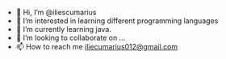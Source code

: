 - 👋 Hi, I’m @iliescumarius
- 👀 I’m interested in  learning different programming languages
- 🌱 I’m currently learning  java.
- 💞️ I’m looking to collaborate on ...
- 📫 How to reach me iliecumarius012@gmail.com

<!---
iliescumarius/iliescumarius is a ✨ special ✨ repository because its `README.md` (this file) appears on your GitHub profile.
You can click the Preview link to take a look at your changes.
--->
